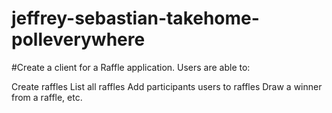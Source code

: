 # jeffrey-sebastian-takehome-polleverywhere

#Create a client for a Raffle application. Users are able to:

Create raffles
List all raffles
Add participants users to raffles
Draw a winner from a raffle, etc.



